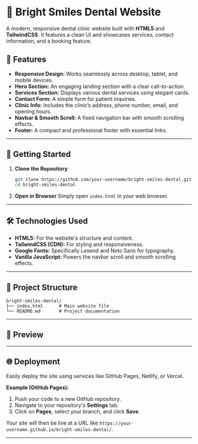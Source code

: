 # 🦷 Bright Smiles Dental Website

A modern, responsive dental clinic website built with **HTML5** and **TailwindCSS**. It features a clean UI and showcases services, contact information, and a booking feature.

## 📌 Features

  * **Responsive Design:** Works seamlessly across desktop, tablet, and mobile devices.
  * **Hero Section:** An engaging landing section with a clear call-to-action.
  * **Services Section:** Displays various dental services using elegant cards.
  * **Contact Form:** A simple form for patient inquiries.
  * **Clinic Info:** Includes the clinic’s address, phone number, email, and opening hours.
  * **Navbar & Smooth Scroll:** A fixed navigation bar with smooth scrolling effects.
  * **Footer:** A compact and professional footer with essential links.

-----

## 🚀 Getting Started

1.  **Clone the Repository**
    ```bash
    git clone https://github.com/your-username/bright-smiles-dental.git
    cd bright-smiles-dental
    ```
2.  **Open in Browser**
    Simply open `index.html` in your web browser.

-----

## 🛠️ Technologies Used

  * **HTML5:** For the website's structure and content.
  * **TailwindCSS (CDN):** For styling and responsiveness.
  * **Google Fonts:** Specifically Lexend and Noto Sans for typography.
  * **Vanilla JavaScript:** Powers the navbar scroll and smooth scrolling effects.

-----

## 📂 Project Structure

```
bright-smiles-dental/
├── index.html      # Main website file
└── README.md       # Project documentation
```

-----

## 📸 Preview

-----

## 🌐 Deployment

Easily deploy the site using services like GitHub Pages, Netlify, or Vercel.

**Example (GitHub Pages):**

1.  Push your code to a new GitHub repository.
2.  Navigate to your repository's **Settings** tab.
3.  Click on **Pages**, select your branch, and click **Save**.

Your site will then be live at a URL like `https://your-username.github.io/bright-smiles-dental/`.

-----
